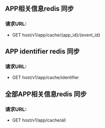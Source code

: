 ## APP相关信息redis 同步
### 请求URL:
- GET host/v1/app/cache/{app_id}/{event_id}

## APP identifier redis 同步
### 请求URL:
- GET host/v1/app/cache/identifier


## 全部APP相关信息redis 同步
### 请求URL:
- GET host/v1/app/cache/all




